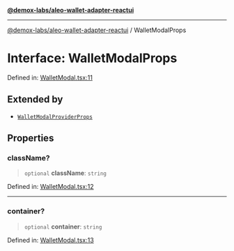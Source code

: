 [**@demox-labs/aleo-wallet-adapter-reactui**](../README.md)

***

[@demox-labs/aleo-wallet-adapter-reactui](../README.md) / WalletModalProps

# Interface: WalletModalProps

Defined in: [WalletModal.tsx:11](https://github.com/demox-labs/aleo-wallet-adapter/blob/818636b4a87a5b81f15303d0099057a3563c844a/packages/ui/src/WalletModal.tsx#L11)

## Extended by

- [`WalletModalProviderProps`](WalletModalProviderProps.md)

## Properties

### className?

> `optional` **className**: `string`

Defined in: [WalletModal.tsx:12](https://github.com/demox-labs/aleo-wallet-adapter/blob/818636b4a87a5b81f15303d0099057a3563c844a/packages/ui/src/WalletModal.tsx#L12)

***

### container?

> `optional` **container**: `string`

Defined in: [WalletModal.tsx:13](https://github.com/demox-labs/aleo-wallet-adapter/blob/818636b4a87a5b81f15303d0099057a3563c844a/packages/ui/src/WalletModal.tsx#L13)
